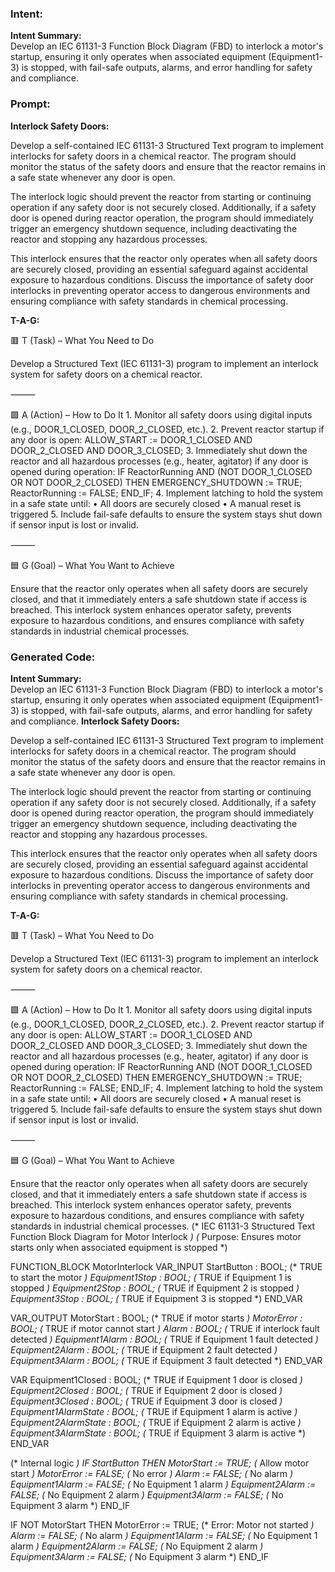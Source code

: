 ### Intent:
**Intent Summary:**  
Develop an IEC 61131-3 Function Block Diagram (FBD) to interlock a motor's startup, ensuring it only operates when associated equipment (Equipment1-3) is stopped, with fail-safe outputs, alarms, and error handling for safety and compliance.

### Prompt:
**Interlock Safety Doors:**

Develop a self-contained IEC 61131-3 Structured Text program to implement interlocks for safety doors in a chemical reactor. The program should monitor the status of the safety doors and ensure that the reactor remains in a safe state whenever any door is open.

The interlock logic should prevent the reactor from starting or continuing operation if any safety door is not securely closed. Additionally, if a safety door is opened during reactor operation, the program should immediately trigger an emergency shutdown sequence, including deactivating the reactor and stopping any hazardous processes.

This interlock ensures that the reactor only operates when all safety doors are securely closed, providing an essential safeguard against accidental exposure to hazardous conditions. Discuss the importance of safety door interlocks in preventing operator access to dangerous environments and ensuring compliance with safety standards in chemical processing.

**T-A-G:**

🟥 T (Task) – What You Need to Do

Develop a Structured Text (IEC 61131-3) program to implement an interlock system for safety doors on a chemical reactor.

⸻

🟩 A (Action) – How to Do It
	1.	Monitor all safety doors using digital inputs (e.g., DOOR_1_CLOSED, DOOR_2_CLOSED, etc.).
	2.	Prevent reactor startup if any door is open:
ALLOW_START := DOOR_1_CLOSED AND DOOR_2_CLOSED AND DOOR_3_CLOSED;
  3.	Immediately shut down the reactor and all hazardous processes (e.g., heater, agitator) if any door is opened during operation:
  IF ReactorRunning AND (NOT DOOR_1_CLOSED OR NOT DOOR_2_CLOSED) THEN
    EMERGENCY_SHUTDOWN := TRUE;
    ReactorRunning := FALSE;
    END_IF;
  4.	Implement latching to hold the system in a safe state until:
	•	All doors are securely closed
	•	A manual reset is triggered
	5.	Include fail-safe defaults to ensure the system stays shut down if sensor input is lost or invalid.

⸻

🟦 G (Goal) – What You Want to Achieve

Ensure that the reactor only operates when all safety doors are securely closed, and that it immediately enters a safe shutdown state if access is breached. This interlock system enhances operator safety, prevents exposure to hazardous conditions, and ensures compliance with safety standards in industrial chemical processes.

### Generated Code:
**Intent Summary:**  
Develop an IEC 61131-3 Function Block Diagram (FBD) to interlock a motor's startup, ensuring it only operates when associated equipment (Equipment1-3) is stopped, with fail-safe outputs, alarms, and error handling for safety and compliance.
**Interlock Safety Doors:**

Develop a self-contained IEC 61131-3 Structured Text program to implement interlocks for safety doors in a chemical reactor. The program should monitor the status of the safety doors and ensure that the reactor remains in a safe state whenever any door is open.

The interlock logic should prevent the reactor from starting or continuing operation if any safety door is not securely closed. Additionally, if a safety door is opened during reactor operation, the program should immediately trigger an emergency shutdown sequence, including deactivating the reactor and stopping any hazardous processes.

This interlock ensures that the reactor only operates when all safety doors are securely closed, providing an essential safeguard against accidental exposure to hazardous conditions. Discuss the importance of safety door interlocks in preventing operator access to dangerous environments and ensuring compliance with safety standards in chemical processing.

**T-A-G:**

🟥 T (Task) – What You Need to Do

Develop a Structured Text (IEC 61131-3) program to implement an interlock system for safety doors on a chemical reactor.

⸻

🟩 A (Action) – How to Do It
	1.	Monitor all safety doors using digital inputs (e.g., DOOR_1_CLOSED, DOOR_2_CLOSED, etc.).
	2.	Prevent reactor startup if any door is open:
ALLOW_START := DOOR_1_CLOSED AND DOOR_2_CLOSED AND DOOR_3_CLOSED;
  3.	Immediately shut down the reactor and all hazardous processes (e.g., heater, agitator) if any door is opened during operation:
  IF ReactorRunning AND (NOT DOOR_1_CLOSED OR NOT DOOR_2_CLOSED) THEN
    EMERGENCY_SHUTDOWN := TRUE;
    ReactorRunning := FALSE;
    END_IF;
  4.	Implement latching to hold the system in a safe state until:
	•	All doors are securely closed
	•	A manual reset is triggered
	5.	Include fail-safe defaults to ensure the system stays shut down if sensor input is lost or invalid.

⸻

🟦 G (Goal) – What You Want to Achieve

Ensure that the reactor only operates when all safety doors are securely closed, and that it immediately enters a safe shutdown state if access is breached. This interlock system enhances operator safety, prevents exposure to hazardous conditions, and ensures compliance with safety standards in industrial chemical processes.
(* IEC 61131-3 Structured Text Function Block Diagram for Motor Interlock *)
(* Purpose: Ensures motor starts only when associated equipment is stopped *)

FUNCTION_BLOCK MotorInterlock
VAR_INPUT
    StartButton : BOOL; (* TRUE to start the motor *)
    Equipment1Stop : BOOL; (* TRUE if Equipment 1 is stopped *)
    Equipment2Stop : BOOL; (* TRUE if Equipment 2 is stopped *)
    Equipment3Stop : BOOL; (* TRUE if Equipment 3 is stopped *)
END_VAR

VAR_OUTPUT
    MotorStart : BOOL; (* TRUE if motor starts *)
    MotorError : BOOL; (* TRUE if motor cannot start *)
    Alarm : BOOL; (* TRUE if interlock fault detected *)
    Equipment1Alarm : BOOL; (* TRUE if Equipment 1 fault detected *)
    Equipment2Alarm : BOOL; (* TRUE if Equipment 2 fault detected *)
    Equipment3Alarm : BOOL; (* TRUE if Equipment 3 fault detected *)
END_VAR

VAR
    Equipment1Closed : BOOL; (* TRUE if Equipment 1 door is closed *)
    Equipment2Closed : BOOL; (* TRUE if Equipment 2 door is closed *)
    Equipment3Closed : BOOL; (* TRUE if Equipment 3 door is closed *)
    Equipment1AlarmState : BOOL; (* TRUE if Equipment 1 alarm is active *)
    Equipment2AlarmState : BOOL; (* TRUE if Equipment 2 alarm is active *)
    Equipment3AlarmState : BOOL; (* TRUE if Equipment 3 alarm is active *)
END_VAR

(* Internal logic *)
IF StartButton THEN
    MotorStart := TRUE; (* Allow motor start *)
    MotorError := FALSE; (* No error *)
    Alarm := FALSE; (* No alarm *)
    Equipment1Alarm := FALSE; (* No Equipment 1 alarm *)
    Equipment2Alarm := FALSE; (* No Equipment 2 alarm *)
    Equipment3Alarm := FALSE; (* No Equipment 3 alarm *)
END_IF

IF NOT MotorStart THEN
    MotorError := TRUE; (* Error: Motor not started *)
    Alarm := FALSE; (* No alarm *)
    Equipment1Alarm := FALSE; (* No Equipment 1 alarm *)
    Equipment2Alarm := FALSE; (* No Equipment 2 alarm *)
    Equipment3Alarm := FALSE; (* No Equipment 3 alarm *)
END_IF
